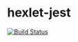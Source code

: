 # hexlet-jest
[![Build Status](https://travis-ci.com/LiubovButorina/hexlet-jest.svg?branch=master)](https://travis-ci.com/LiubovButorina/hexlet-jest)
